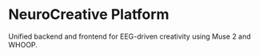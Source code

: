 # NeuroCreative Platform

Unified backend and frontend for EEG-driven creativity using Muse 2 and WHOOP.